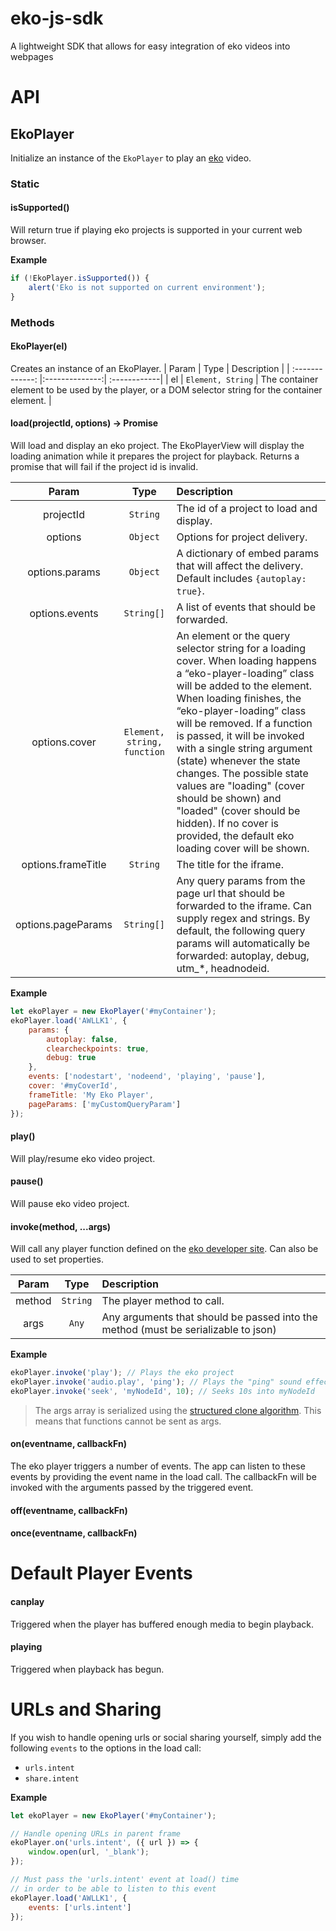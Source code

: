 # eko-js-sdk

A lightweight SDK that allows for easy integration of eko videos into webpages

# API

## EkoPlayer

Initialize an instance of the `EkoPlayer` to play an [eko](https://eko.com) video.

### Static

#### isSupported()

Will return true if playing eko projects is supported in your current web browser.

**Example**

```javascript
if (!EkoPlayer.isSupported()) {
    alert('Eko is not supported on current environment');
}
```

### Methods

#### EkoPlayer(el)

Creates an instance of an EkoPlayer.
| Param           | Type           | Description  |
| :-------------: |:--------------:| :------------|
| el | `Element, String` | The container element to be used by the player, or a DOM selector string for the container element. |

#### load(projectId, options) &rarr; Promise

Will load and display an eko project. The EkoPlayerView will display the loading animation while it prepares the project for playback. Returns a promise that will fail if the project id is invalid.

| Param           | Type           | Description  |
| :-------------: |:--------------:| :------------|
| projectId | `String` | The id of a project to load and display. |
| options | `Object` | Options for project delivery. |
| options.params | `Object` | A dictionary of embed params that will affect the delivery. Default includes `{autoplay: true}`.|
| options.events | `String[]` | A list of events that should be forwarded. |
| options.cover | `Element, string, function` | An element or the query selector string for a loading cover. When loading happens a “eko-player-loading” class will be added to the element. When loading finishes, the “eko-player-loading” class will be removed. If a function is passed, it will be invoked with a single string argument (state) whenever the state changes. The possible state values are "loading" (cover should be shown) and "loaded" (cover should be hidden). If no cover is provided, the default eko loading cover will be shown. |
| options.frameTitle | `String` | The title for the iframe. |
| options.pageParams | `String[]` | Any query params from the page url that should be forwarded to the iframe. Can supply regex and strings. By default, the following query params will automatically be forwarded: autoplay, debug, utm_*, headnodeid. |

**Example**

```javascript
let ekoPlayer = new EkoPlayer('#myContainer');
ekoPlayer.load('AWLLK1', {
    params: {
        autoplay: false,
        clearcheckpoints: true,
        debug: true
    },
    events: ['nodestart', 'nodeend', 'playing', 'pause'],
    cover: '#myCoverId',
    frameTitle: 'My Eko Player',
    pageParams: ['myCustomQueryParam']
});
```

#### play()

Will play/resume eko video project.

#### pause()

Will pause eko video project.

#### invoke(method, ...args)

Will call any player function defined on the [eko developer site](https://developer.eko.com/api/). Can also be used to set properties.

| Param           | Type           | Description  |
| :-------------: |:--------------:| :------------|
| method | `String` | The player method to call. |
| args | `Any` | Any arguments that should be passed into the method (must be serializable to json) |

**Example**

```javascript
ekoPlayer.invoke('play'); // Plays the eko project
ekoPlayer.invoke('audio.play', 'ping'); // Plays the "ping" sound effect via the audio plugin
ekoPlayer.invoke('seek', 'myNodeId', 10); // Seeks 10s into myNodeId
```

> The args array is serialized using the [structured clone algorithm](https://developer.mozilla.org/en-US/docs/Web/API/Web_Workers_API/Structured_clone_algorithm). This means that functions cannot be sent as args.

#### on(eventname, callbackFn)

The eko player triggers a number of events. The app can listen to these events by providing the event name in the load call.
The callbackFn will be invoked with the arguments passed by the triggered event.

#### off(eventname, callbackFn)

#### once(eventname, callbackFn)

# Default Player Events

#### canplay

Triggered when the player has buffered enough media to begin playback.

#### playing

Triggered when playback has begun.

# URLs and Sharing

If you wish to handle opening urls or social sharing yourself, simply add the following `events` to the options in the load call:

* `urls.intent`
* `share.intent`

**Example**

```javascript
let ekoPlayer = new EkoPlayer('#myContainer');

// Handle opening URLs in parent frame
ekoPlayer.on('urls.intent', ({ url }) => {
    window.open(url, '_blank');
});

// Must pass the 'urls.intent' event at load() time
// in order to be able to listen to this event
ekoPlayer.load('AWLLK1', {
    events: ['urls.intent']
});
```
